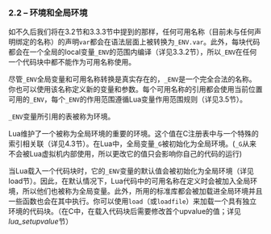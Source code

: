 ### 2.2 – 环境和全局环境  
如不久后我们将在3.2节和3.3.3节中提到的那样，任何可用名称（目前未与任何声明绑定的名称）的声明`var`都会在语法层面上被转换为`_ENV.var`。此外，每块代码都会在一个全局的local变量`_ENV`的范围内编译（详见3.3.2节），所以`_ENV`在任何一个代码块中都不能作为可用名称使用。  

尽管`_ENV`全局变量和可用名称转换是真实存在的，`_ENV`是一个完全合法的名称。你也可以使用该名称定义新的变量和参数。每个可用名称的引用都会使用当前位置可用的`_ENV`，每个`_ENV`的作用范围遵循Lua变量作用范围规则（详见3.5节）。  

`_ENV`变量所引用的表被称为环境。  

Lua维护了一个被称为全局环境的重要的环境。这个值在C注册表中与一个特殊的索引相关联（详见4.3节）。在Lua中，全局变量`_G`被初始化为全局环境。(`_G`从来不会被Lua虚拟机内部使用，所以更改它的值只会影响你自己的代码的运行)  

当Lua载入一个代码块时，它的`_ENV`变量的默认值会被初始化为全局环境（详见load节）。因此，在默认情况下，Lua代码中的可用名称在定义时会被加入全局环境，所以他们也被称为全局变量。此外，所用的标准库都会被加载进全局环境并且一些函数也会在其中执行。你可以使用`load`（或`loadfile`）来加载一个具有独立环境的代码块。（在C中，在载入代码块后需要修改首个upvalue的值；详见*lua_setupvalue*节）  